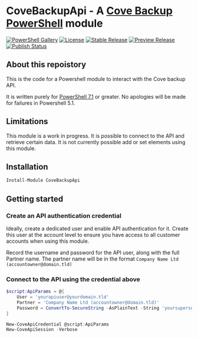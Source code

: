 # CoveBackupApi - A [Cove Backup](https://www.n-able.com/products/cove-data-protection/backup) [PowerShell](https://microsoft.com/powershell) module
[![PowerShell Gallery](https://img.shields.io/powershellgallery/dt/CoveBackupApi?style=for-the-badge)](https://www.powershellgallery.com/packages/CoveBackupApi/)
[![License](https://img.shields.io/github/license/impelling/CoveBackupApi?style=for-the-badge)](https://github.com/impelling/CoveBackupApi/blob/main/LICENSE.md)
[![Stable Release](https://img.shields.io/powershellgallery/v/CoveBackupApi?label=Stable+Release&style=for-the-badge)](https://www.powershellgallery.com/packages/CoveBackupApi/)
[![Preview Release](https://img.shields.io/powershellgallery/v/CoveBackupApi?include_prereleases&label=Preview%20Release&style=for-the-badge)](https://www.powershellgallery.com/packages/CoveBackupApi/)
[![Publish Status](https://github.com/impelling/CoveBackupApi/actions/publish.yml&style=for-the-badge)](https://github.com/impelling/CoveBackupApi/actions/workflows/publish.yml)


## About this repoistory

This is the code for a Powershell module to interact with the Cove backup API.

It is written purely for [PowerShell 7.1](https://docs.microsoft.com/en-us/powershell/scripting/whats-new/what-s-new-in-powershell-71?view=powershell-7.1) or greater. No apologies will be made for failures in Powershell 5.1.

## Limitations

This module is a work in progress. It is possible to connect to the API and retrieve certain data. It is not currently possible add or set elements using this module.

## Installation

```PowerShell
Install-Module CoveBackupApi
```

## Getting started

### Create an API authentication credential

Ideally, create a dedicated user and enable API authentication for it. Create this user at the account level to ensure you have access to all customer accounts when using this module.

Record the username and password for the API user, along with the full Partner name.
The partner name will be in the format `Company Name Ltd (accountowner@domain.tld)`

### Connect to the API using the credential above

```PowerShell
$script:ApiParams = @{
    User = 'yourapiuser@yourdomain.tld'
    Partner = 'Company Name Ltd (accountowner@domain.tld)'
    Password = ConvertTo-SecureString -AsPlainText -String 'yoursupersecurepasswordstring' -Force
}

New-CoveApiCredential @script:ApiParams
New-CoveApiSession -Verbose
```